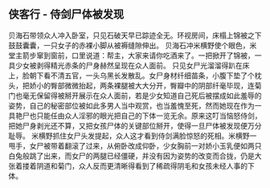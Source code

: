 ## 侠客行 - 侍剑尸体被发现

贝海石带领众人冲入卧室，只见石破天早已踪迹全无。环视房间，床榻上锦被之下鼓鼓囊囊，一只女子的赤裸小脚从被褥缝隙伸出。
贝海石冲米横野使个眼色，米堂主箭步窜到窗前，口里说道：帮主，大家来请你吃酒来了。一把掀开了锦被，一具少女被剥得精光赤条的尸身赫然呈现在众人面前。
只见女尸光溜溜得趴在床上，脸朝下看不清五官，一头乌黑长发散乱。女尸身材纤细苗条，小腹下垫了个枕头，把娇小的臀部微微抬起，两条裸腿被大大分开，臀瓣中的阴部纤毫毕现，连菊门也毫无保留得被掰开展示在众人面前，若是少女知道自己死后被摆成如此羞辱的姿势，自己的秘密部位被如此多男人当中观赏，也当羞愧至死，然而她现在作为一具艳尸也只能任由众人淫邪的眼光把自己的下体一览无余。原来这叮当恼怒侍剑，把她尸身剥光还不算，又把女孩尸体的关键部位掰开，使得一旦尸体被发现便万分耻辱。
米横野抓住女尸头发提起，众人这才看到侍剑满脸惊怒的死相。米横野一甩手，女尸被带着翻滚了过来，从俯卧改成仰卧，少女胸前一对娇小玉乳便如两只白兔般跳了出来，而女尸的两腿已经僵硬，并没有因为姿势的改变而合拢，仍是大张着搂着阴道和菊门，众人反而更清晰得看到了稀疏得阴毛和女孩未经人事的下体。